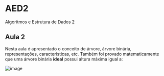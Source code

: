 
# AED2
Algoritmos e Estrutura de Dados 2

## Aula 2

Nesta aula é apresentado o conceito de árvore, árvore binária, representações, características, etc.
Também foi provado matematicamente que uma árvore binária **ideal** possui altura máxima igual a:

![image](https://latex.codecogs.com/png.download?%5CLARGE%20H%20%3D%20log_2%28N+1%29)
